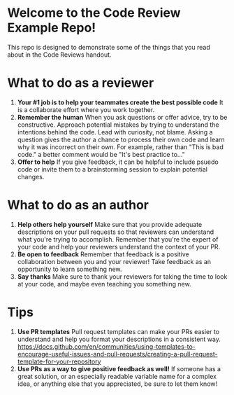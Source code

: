 # Welcome to the Code Review Example Repo!
This repo is designed to demonstrate some of the things that you read about in the Code Reviews handout. 

# What to do as a reviewer
1. <b>Your \#1 job is to help your teammates create the best possible code</b> It is a collaborate effort where you work together. 
2. <b>Remember the human</b> When you ask questions or offer advice, try to be constructive. Approach potential mistakes by trying to understand the intentions behind the code. Lead with curiosity, not blame. Asking a question gives the author a chance to process their own code and learn why it was incorrect on their own. 
  For example, rather than "This is bad code." a better comment would be "It's best practice to..." 
3. <b>Offer to help</b> If you give feedback, it can be helpful to include psuedo code or invite them to a brainstorming session to explain potential changes.

# What to do as an author
1. <b>Help others help yourself</b> Make sure that you provide adequate descriptions on your pull requests so that reviewers can understand what you're trying to accomplish. Remember that you're the expert of your code and help your reviewers understand the context of your PR. 
2. <b>Be open to feedback</b> Remember that feedback is a positive collaboration between you and your reviewer! Take feedback as an opportunity to learn something new. 
3. <b>Say thanks</b> Make sure to thank your reviewers for taking the time to look at your code, and maybe even teaching you something new. 

# Tips
1. <b>Use PR templates</b> Pull request templates can make your PRs easier to understand and help you format your descriptions in a consistent way. https://docs.github.com/en/communities/using-templates-to-encourage-useful-issues-and-pull-requests/creating-a-pull-request-template-for-your-repository
2. <b>Use PRs as a way to give positive feedback as well!</b> If someone has a great solution, or an especially readable variable name for a complex idea, or anything else that you appreciated, be sure to let them know!
